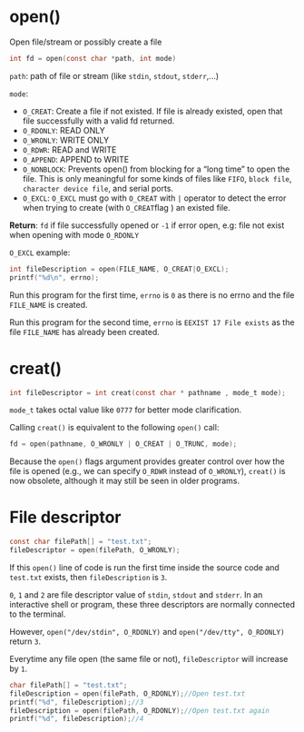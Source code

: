 # open()

Open file/stream or possibly create a file

```c
int fd = open(const char *path, int mode)
```

``path``: path of file or stream (like ``stdin``, ``stdout``, ``stderr``,...)

``mode``:

* ``O_CREAT``: Create a file if not existed. If file is already existed, open that file successfully with a valid fd returned.
* ``O_RDONLY``: READ ONLY
* ``O_WRONLY``: WRITE ONLY
* ``O_RDWR``: READ and WRITE
* ``O_APPEND``: APPEND to WRITE
* ``O_NONBLOCK``: Prevents open() from blocking for a “long time” to open the file. This is only meaningful for some kinds of files like ``FIFO``, ``block file``, ``character device file``, and serial ports.
* ``O_EXCL``: ``O_EXCL`` must go with ``O_CREAT`` with ``|`` operator to detect the error when trying to create (with ``O_CREAT``flag ) an existed file.

**Return**: ``fd`` if file successfully opened or ``-1`` if error open, e.g: file not exist when opening with mode ``O_RDONLY``

``O_EXCL`` example: 

```c
int fileDescription = open(FILE_NAME, O_CREAT|O_EXCL);
printf("%d\n", errno);
```

Run this program for the first time, ``errno`` is ``0`` as there is no errno and the file ``FILE_NAME`` is created.

Run this program for the second time, ``errno`` is ``EEXIST 17 File exists`` as the file ``FILE_NAME`` has already been created.
# creat()

```c
int fileDescriptor = int creat(const char * pathname , mode_t mode);
```
``mode_t`` takes octal value like ``0777`` for better mode clarification.

Calling ``creat()`` is equivalent to the following ``open()`` call:

```c
fd = open(pathname, O_WRONLY | O_CREAT | O_TRUNC, mode);
```

Because the ``open()`` flags argument provides greater control over how the file is opened (e.g., we can specify ``O_RDWR`` instead of ``O_WRONLY``), ``creat()`` is now obsolete, although it may still be seen in older programs.

# File descriptor

```c
const char filePath[] = "test.txt";
fileDescriptor = open(filePath, O_WRONLY);
```

If this ``open()`` line of code is run the first time inside the source code and ``test.txt`` exists, then ``fileDescription`` is ``3``.

``0``, ``1`` and ``2`` are file descriptor value of ``stdin``, ``stdout`` and ``stderr``. In an interactive shell or program, these three descriptors are normally connected to the terminal.

However, ``open("/dev/stdin", O_RDONLY)`` and ``open("/dev/tty", O_RDONLY)`` return ``3``.

Everytime any file open (the same file or not), ``fileDescriptor`` will increase by ``1``.

```c
char filePath[] = "test.txt";
fileDescription = open(filePath, O_RDONLY);//Open test.txt
printf("%d", fileDescription);//3
fileDescription = open(filePath, O_RDONLY);//Open test.txt again
printf("%d", fileDescription);//4
```
